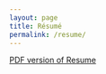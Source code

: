 ```yaml
---
layout: page
title: Résumé
permalink: /resume/
---
```


[PDF version of Resume](/documents/resume.pdf)
